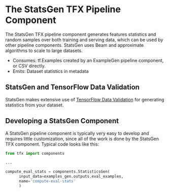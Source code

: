 # The StatsGen TFX Pipeline Component

The StatsGen TFX pipeline component generates features statistics and random samples
over both training and serving data, which can be used by other pipeline components.
StatsGen uses Beam and approximate algorithms to scale to large datasets.

* Consumes: tf.Examples created by an ExampleGen pipeline component, or CSV directly.
* Emits: Dataset statistics in metadata

## StatsGen and TensorFlow Data Validation

StatsGen makes extensive use of [TensorFlow Data Validation](tfdv.md) for
generating statistics from your dataset.

## Developing a StatsGen Component

A StatsGen pipeline component is typically very easy to develop and requires little
customization, since all of the work is done by the StatsGen TFX component.
Typical code looks like this:

```python
from tfx import components

...

compute_eval_stats = components.StatisticsGen(
      input_data=examples_gen.outputs.eval_examples,
      name='compute-eval-stats'
      )
```
